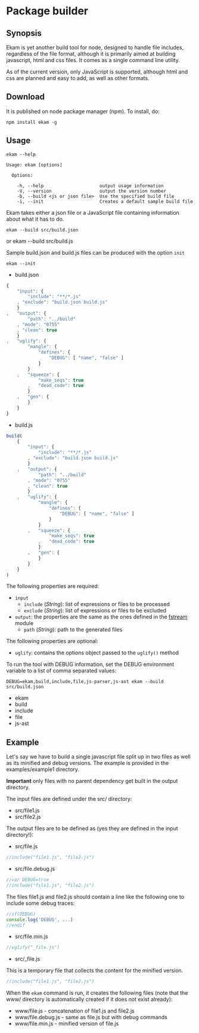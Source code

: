 # Package builder

## Synopsis

Ekam is yet another build tool for node, designed to handle file includes, regardless of the file format, although it is primarily aimed at building javascript, html and css files. It comes as a single command line utility.

As of the current version, only JavaScript is supported, although html and css are planned and easy to add, as well as other formats.


## Download

It is published on node package manager (npm). To install, do:

    npm install ekam -g


## Usage

    ekam --help

    Usage: ekam [options]

      Options:

        -h, --help                     output usage information
        -V, --version                  output the version number
        -b, --build <js or json file>  Use the specified build file
        -i, --init                     Creates a default sample build file



Ekam takes either a json file or a JavaScript file containing information about what it has to do.

	ekam --build src/build.json
or
	ekam --build src/build.js


Sample build.json and build.js files can be produced with the option `init`

	ekam --init

* build.json

``` javascript
{
	"input": {
		"include": "**/*.js"
	, "exclude": "build.json build.js"
	}
,	"output": {
		"path": "../build"
	, "mode": "0755"
	, "clean": true
	}
,	"uglify": {
		"mangle": {
			"defines": {
				"DEBUG": [ "name", "false" ]
			}
		}
	,	"squeeze": {
			"make_seqs": true
		,	"dead_code": true
		}
	,	"gen": {
		}
	}
}
```

* build.js

``` javascript
build(
	{
		"input": {
			"include": "**/*.js"
		, "exclude": "build.json build.js"
		}
	,	"output": {
			"path": "../build"
		, "mode": "0755"
		, "clean": true
		}
	,	"uglify": {
			"mangle": {
				"defines": {
					"DEBUG": [ "name", "false" ]
				}
			}
		,	"squeeze": {
				"make_seqs": true
			,	"dead_code": true
			}
		,	"gen": {
			}
		}
	}
)
```


The following properties are required:

* `input`
	* `include` (_String_): list of expressions or files to be processed
	* `exclude` (_String_): list of expressions or files to be excluded
* `output`: the properties are the same as the ones defined in the [fstream](https://github.com/isaacs/fstream) module
	* `path` (_String_): path to the generated files

The following properties are optional:

* `uglify`: contains the options object passed to the `uglify()` method

To run the tool with DEBUG information, set the DEBUG environment variable to a list of comma separated values:

	DEBUG=ekam,build,include,file,js-parser,js-ast ekam --build src/build.json

* ekam
* build
* include
* file
* js-ast


## Example

Let's say we have to build a single javascript file split up in two files as well as its minified and debug versions. The example is provided in the examples/example1 directory.

__Important__ only files with no parent dependency get built in the output directory.

The input files are defined under the src/ directory:

* src/file1.js
* src/file2.js

The output files are to be defined as (yes they are defined in the input directory!):

* src/file.js

``` javascript
//include("file1.js", "file2.js")
```

* src/file.debug.js

``` javascript
//var DEBUG=true
//include("file1.js", "file2.js")
```

The files file1.js and file2.js should contain a line like the following one to include some debug traces:

``` javascript
//if(DEBUG)
console.log('DEBUG', ...)
//endif
```

* src/file.min.js

``` javascript
//uglify("_file.js")
```

* src/_file.js

This is a temporary file that collects the content for the minified version.

``` javascript
//include("file1.js", "file2.js")
```

When the `ekam` command is run, it creates the following files (note that the www/ directory is automatically created if it does not exist already):

* www/file.js - concatenation of file1.js and file2.js
* www/file.debug.js - same as file.js but with debug commands
* www/file.min.js - minified version of file.js
